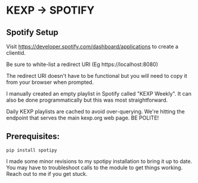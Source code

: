 # KEXP -> SPOTIFY 

## Spotify Setup
Visit https://developer.spotify.com/dashboard/applications to create a clientid.

Be sure to white-list a redirect URI (Eg https://localhost:8080)

The redirect URI doesn't have to be functional but you will need to copy it from your browser when prompted.

I manually created an empty playlist in Spotify called "KEXP Weekly". It can also be done programmatically but this was most straightforward.

Daily KEXP playlists are cached to avoid over-querying. We're hitting the endpoint that serves the main kexp.org web page.  BE POLITE!

## Prerequisites:
````
pip install spotipy
````

I made some minor revisions to my spotipy installation to bring it up to date.  You may have to troubleshoot calls to the module to get things working.  Reach out to me if you get stuck.
